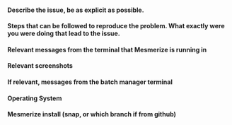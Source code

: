 #### Describe the issue, be as explicit as possible.

#### Steps that can be followed to reproduce the problem. What exactly were you were doing that lead to the issue.

#### Relevant messages from the terminal that Mesmerize is running in

#### Relevant screenshots

#### If relevant, messages from the batch manager terminal

#### Operating System

#### Mesmerize install (snap, or which branch if from github)
